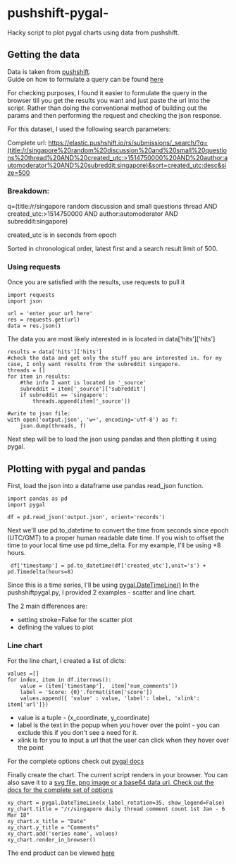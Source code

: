 # pushshift-pygal-

Hacky script to plot pygal charts using data from pushshift.

## Getting the data

Data is taken from [pushshift](https://elastic.pushshift.io/).  
Guide on how to formulate a query can be found [here](https://elastic.pushshift.io/)

For checking purposes, I found it easier to formulate the query in the browser till you get the results you want and just paste the url into the script. Rather than doing the conventional method of building out the params and then performing the request and checking the json response.  
  
For this dataset, I used the following search parameters:

Complete url:
https://elastic.pushshift.io/rs/submissions/_search/?q=(title:/r/singapore%20random%20discussion%20and%20small%20questions%20thread%20AND%20created_utc:>1514750000%20AND%20author:automoderator%20AND%20subreddit:singapore)&sort=created_utc:desc&size=500

### Breakdown:

q=(title:/r/singapore random discussion and small questions thread AND created_utc:>1514750000 AND author:automoderator AND subreddit:singapore)

created_utc is in seconds from epoch

Sorted in chronological order, latest first and a search result limit of 500.

### Using requests

Once you are satisfied with the results, use requests to pull it  
  
    import requests
    import json
    
    url = 'enter your url here'
    res = requests.get(url)
    data = res.json()
    
The data you are most likely interested in is located in data['hits']['hits']

    results = data['hits']['hits']
    #check the data and get only the stuff you are interested in. for my case, I only want results from the subreddit singapore.
    threads = []
    for item in results:
        #the info I want is located in '_source'
        subreddit = item['_source']['subreddit']
        if subreddit == 'singapore':
            threads.append(item['_source'])
     
    #write to json file:
    with open('output.json', 'w+', encoding='utf-8') as f:
        json.dump(threads, f)
        
 Next step will be to load the json using pandas and then plotting it using pygal.
 
 ## Plotting with pygal and pandas
 
 First, load the json into a dataframe use pandas read_json function.

    import pandas as pd
    import pygal
    
    df = pd.read_json('output.json', orient='records')
 
Next we'll use pd.to_datetime to convert the time from seconds since epoch (UTC/GMT) to a proper human readable date time. If you wish to offset the time to your local time use pd.time_delta. For my example, I'll be using +8 hours.
 
     df['timestamp'] = pd.to_datetime(df['created_utc'],unit='s') + pd.Timedelta(hours=8)
     
Since this is a time series, I'll be using [pygal.DateTimeLine()](http://www.pygal.org/en/stable/documentation/types/xy.html) 
In the pushshiftpygal.py, I provided 2 examples - scatter and line chart. 

The 2 main differences are:

* setting stroke=False for the scatter plot
* defining the values to plot

### Line chart

For the line chart, I created a list of dicts:

    values =[]
    for index, item in df.iterrows():
        value = (item['timestamp'],  item['num_comments'])
        label = 'Score: {0}'.format(item['score'])
        values.append({ 'value' : value, 'label': label, 'xlink': item['url']})

* value is a tuple - (x_coordinate, y_coordinate)
* label is the text in the popup when you hover over the point - you can exclude this if you don't see a need for it.
* xlink is for you to input a url that the user can click when they hover over the point

For the complete options check out [pygal docs](http://www.pygal.org/en/stable/documentation/configuration/value.html)

Finally create the chart. The current script renders in your browser. You can also save it to a [svg file, png image or a base64 data uri. Check out the docs for the complete set of options](http://www.pygal.org/en/stable/documentation/output.html)

    xy_chart = pygal.DateTimeLine(x_label_rotation=35, show_legend=False)
    xy_chart.title = "/r/singapore daily thread comment count 1st Jan - 6 Mar 18"
    xy_chart.x_title = "Date"
    xy_chart.y_title = "Comments"
    xy_chart.add('series name', values)
    xy_chart.render_in_browser()
    
 The end product can be viewed [here](http://bl.ocks.org/captmomo/86566acc4b572fe3663c74a0a97f6aa8)








